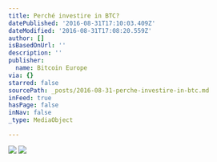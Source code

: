 ```yaml
---
title: Perché investire in BTC?
datePublished: '2016-08-31T17:10:03.409Z'
dateModified: '2016-08-31T17:08:20.559Z'
author: []
isBasedOnUrl: ''
description: ''
publisher:
  name: Bitcoin Europe
via: {}
starred: false
sourcePath: _posts/2016-08-31-perche-investire-in-btc.md
inFeed: true
hasPage: false
inNav: false
_type: MediaObject

---
```

![](https://the-grid-user-content.s3-us-west-2.amazonaws.com/c42221f2-4423-477c-934b-589c05fb6e4b.jpg)
![](https://the-grid-user-content.s3-us-west-2.amazonaws.com/7099f436-a9a2-41c2-b57d-5587d688e861.jpg)